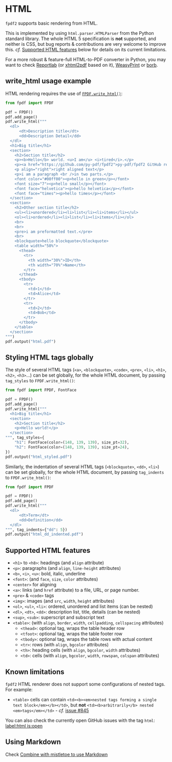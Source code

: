 # HTML

`fpdf2` supports basic rendering from HTML.

This is implemented by using `html.parser.HTMLParser` from the Python standard library.
The whole HTML 5 specification is **not** supported, and neither is CSS,
but bug reports & contributions are very welcome to improve this.
_cf._ [Supported HTML features](#supported-html-features) below for details on its current limitations.

For a more robust & feature-full HTML-to-PDF converter in Python,
you may want to check [Reportlab](https://www.reportlab.com) (or [xhtml2pdf](https://pypi.org/project/xhtml2pdf/) based on it), [WeasyPrint](https://weasyprint.org)
or [borb](https://github.com/jorisschellekens/borb-examples/#76-exporting-html-as-pdf).


## write_html usage example

HTML rendering requires the use of [`FPDF.write_html()`](https://py-pdf.github.io/fpdf2/fpdf/fpdf.html#fpdf.fpdf.FPDF.write_html):

```python
from fpdf import FPDF

pdf = FPDF()
pdf.add_page()
pdf.write_html("""
  <dl>
      <dt>Description title</dt>
      <dd>Description Detail</dd>
  </dl>
  <h1>Big title</h1>
  <section>
    <h2>Section title</h2>
    <p><b>Hello</b> world. <u>I am</u> <i>tired</i>.</p>
    <p><a href="https://github.com/py-pdf/fpdf2">py-pdf/fpdf2 GitHub repo</a></p>
    <p align="right">right aligned text</p>
    <p>i am a paragraph <br />in two parts.</p>
    <font color="#00ff00"><p>hello in green</p></font>
    <font size="7"><p>hello small</p></font>
    <font face="helvetica"><p>hello helvetica</p></font>
    <font face="times"><p>hello times</p></font>
  </section>
  <section>
    <h2>Other section title</h2>
    <ul><li>unordered</li><li>list</li><li>items</li></ul>
    <ol><li>ordered</li><li>list</li><li>items</li></ol>
    <br>
    <br>
    <pre>i am preformatted text.</pre>
    <br>
    <blockquote>hello blockquote</blockquote>
    <table width="50%">
      <thead>
        <tr>
          <th width="30%">ID</th>
          <th width="70%">Name</th>
        </tr>
      </thead>
      <tbody>
        <tr>
          <td>1</td>
          <td>Alice</td>
        </tr>
        <tr>
          <td>2</td>
          <td>Bob</td>
        </tr>
      </tbody>
    </table>
  </section>
""")
pdf.output("html.pdf")
```


## Styling HTML tags globally

The style of several HTML tags (`<a>`, `<blockquote>`, `<code>`, `<pre>`, `<li>`, `<h1>`, `<h2>`, `<h3>`...) can be set globally, for the whole HTML document, by passing `tag_styles` to `FPDF.write_html()`:

```python
from fpdf import FPDF, FontFace

pdf = FPDF()
pdf.add_page()
pdf.write_html("""
  <h1>Big title</h1>
  <section>
    <h2>Section title</h2>
    <p>Hello world!</p>
  </section>
""", tag_styles={
    "h1": FontFace(color=(148, 139, 139), size_pt=32),
    "h2": FontFace(color=(148, 139, 139), size_pt=24),
})
pdf.output("html_styled.pdf")
```

Similarly, the indentation of several HTML tags (`<blockquote>`, `<dd>`, `<li>`) can be set globally, for the whole HTML document, by passing `tag_indents` to `FPDF.write_html()`:

```python
from fpdf import FPDF

pdf = FPDF()
pdf.add_page()
pdf.write_html("""
  <dl>
      <dt>Term</dt>
      <dd>Definition</dd>
  </dl>
""", tag_indents={"dd": 5})
pdf.output("html_dd_indented.pdf")
```


## Supported HTML features

* `<h1>` to `<h8>`: headings (and `align` attribute)
* `<p>`: paragraphs (and `align`, `line-height` attributes)
* `<b>`, `<i>`, `<u>`: bold, italic, underline
* `<font>`: (and `face`, `size`, `color` attributes)
* `<center>` for aligning
* `<a>`: links (and `href` attribute) to a file, URL, or page number.
* `<pre>` & `<code>` tags
* `<img>`: images (and `src`, `width`, `height` attributes)
* `<ol>`, `<ul>`, `<li>`: ordered, unordered and list items (can be nested)
* `<dl>`, `<dt>`, `<dd>`: description list, title, details (can be nested)
* `<sup>`, `<sub>`: superscript and subscript text
* `<table>`: (with `align`, `border`, `width`, `cellpadding`, `cellspacing` attributes)
    + `<thead>`: optional tag, wraps the table header row
    + `<tfoot>`: optional tag, wraps the table footer row
    + `<tbody>`: optional tag, wraps the table rows with actual content
    + `<tr>`: rows (with `align`, `bgcolor` attributes)
    + `<th>`: heading cells (with `align`, `bgcolor`, `width` attributes)
    * `<td>`: cells (with `align`, `bgcolor`, `width`, `rowspan`, `colspan` attributes)


## Known limitations

`fpdf2` HTML renderer does not support some configurations of nested tags.
For example:

* `<table>` cells can contain `<td><b><em>nested tags forming a single text block</em></b></td>`, but **not** `<td><b>arbitrarily</b> nested <em>tags</em></td>` - _cf._ [issue #845](https://github.com/py-pdf/fpdf2/issues/845)

You can also check the currently open GitHub issues with the tag `html`:
[label:html is:open](https://github.com/py-pdf/fpdf2/issues?q=is%3Aopen+label%3Ahtml)


## Using Markdown

Check [Combine with mistletoe to use Markdown](CombineWithMistletoeoToUseMarkdown.md)
